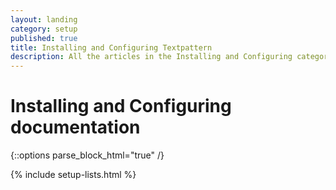 ```yaml
---
layout: landing
category: setup
published: true
title: Installing and Configuring Textpattern
description: All the articles in the Installing and Configuring category. 
---
```


# Installing and Configuring documentation

{::options parse_block_html="true" /}

{% include setup-lists.html %}